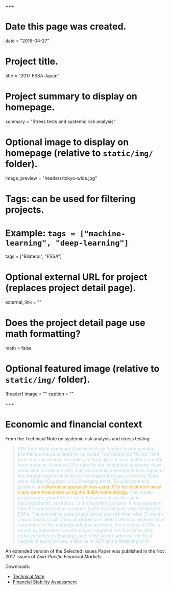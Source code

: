 +++
# Date this page was created.
date = "2016-04-27"

# Project title.
title = "2017 FSSA Japan"

# Project summary to display on homepage.
summary = "Stress tests and systemic risk analysis"

# Optional image to display on homepage (relative to `static/img/` folder).
image_preview = "headers/tokyo-wide.jpg"

# Tags: can be used for filtering projects.
# Example: `tags = ["machine-learning", "deep-learning"]`
tags = ["Bilateral", "FSSA"]

# Optional external URL for project (replaces project detail page).
external_link = ""

# Does the project detail page use math formatting?
math = false

# Optional featured image (relative to `static/img/` folder).
[header]
image = ""
caption = ""

+++

# Economic and financial context

From the  Technical Note on systemic risk analysis and stress testing: 

<blockquote>
<font color="lightblue">
PDs for certain exposure classes such as foreign sovereigns and institutions
are calculated for so called “low default portfolios,” and thus macroeconomic variables are
typically not very useful to model such defaults. Historical PDs data for the institutions exposure
class show little correlation with macroeconomic developments in Japan or key foreign regions
included in the macro forecast scenarios (Euro zone, United Kingdom, U.S., Emerging Asia). To
overcome this problem, <font color="orange">an alternative approach was used: PDs for institution asset class were
forecasted using the BuDA methodology.</font> This model projects one-year
PDs for up to five years using the same macroeconomic scenarios. In the baseline scenario, it was
assumed that PDs would remain constant. BuDA PDs behave very similarly to EDFs. The estimation
uses equity prices and risk free rates (3-month Japan Treasury bill rates) as regressors. Both
scenarios reveal similar outcomes: in the moderate adverse scenario, the increase in PDs is driven by
a decline in equity prices, negative risk free rates (this reduces banks profitability), and in the severe
adverse one by a decline in equity prices, a decline in GDP and a flattening of th
</font>
</blockquote>


An extended version of the Selected Issues Paper was published in the Nov. 2017 issues of <em>Asia-Pacific Financial Markets</em>

Downloads:

- [Technical Note](http://www.imf.org/~/media/Files/Publications/CR/2017/cr17285.ashx)<br>
- [Financial Stability Assessment](http://www.imf.org/~/media/Files/Publications/CR/2017/cr17244.ashx)


